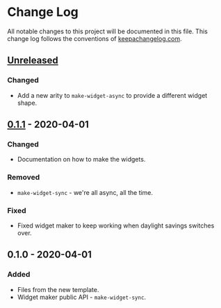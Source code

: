 # Change Log
All notable changes to this project will be documented in this file. This change log follows the conventions of [keepachangelog.com](http://keepachangelog.com/).

## [Unreleased]
### Changed
- Add a new arity to `make-widget-async` to provide a different widget shape.

## [0.1.1] - 2020-04-01
### Changed
- Documentation on how to make the widgets.

### Removed
- `make-widget-sync` - we're all async, all the time.

### Fixed
- Fixed widget maker to keep working when daylight savings switches over.

## 0.1.0 - 2020-04-01
### Added
- Files from the new template.
- Widget maker public API - `make-widget-sync`.

[Unreleased]: https://github.com/your-name/heimdall/compare/0.1.1...HEAD
[0.1.1]: https://github.com/your-name/heimdall/compare/0.1.0...0.1.1
